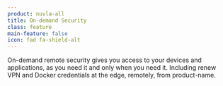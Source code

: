 ```yaml
---
product: nuvla-all
title: On-demand Security
class: feature
main-feature: false
icon: fad fa-shield-alt
---
```


On-demand remote security gives you access to your devices and applications, as you need it and only when you need it. Including renew VPN and Docker credentials at the edge, remotely, from product-name.